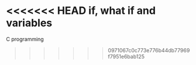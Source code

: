 <<<<<<< HEAD
if, what if and variables
=======
C programming
>>>>>>> 0971067c0c773e776b44db77969f7951e6bab125
